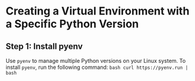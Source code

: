 # Creating a Virtual Environment with a Specific Python Version

## Step 1: Install pyenv

Use `pyenv` to manage multiple Python versions on your Linux system. To install `pyenv`, run the following command:
`bash curl https://pyenv.run | bash` 
